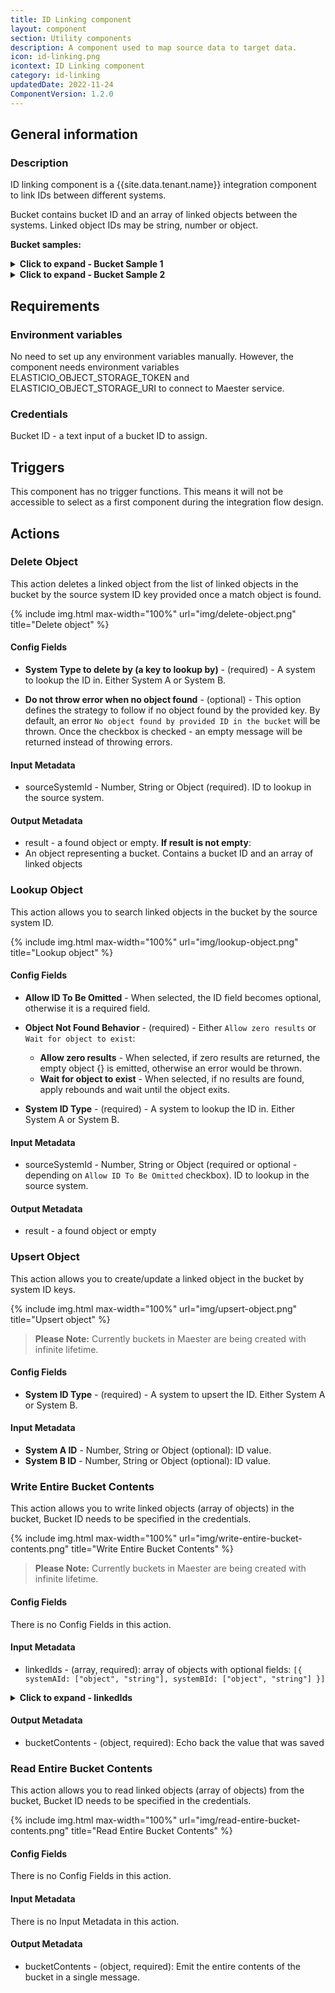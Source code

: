```yaml
---
title: ID Linking component
layout: component
section: Utility components
description: A component used to map source data to target data.
icon: id-linking.png
icontext: ID Linking component
category: id-linking
updatedDate: 2022-11-24
ComponentVersion: 1.2.0
---
```


## General information

### Description

ID linking component is a {{site.data.tenant.name}} integration component to link IDs between different systems.

Bucket contains bucket ID and an array of linked objects between the systems. Linked object IDs may be string, number or object.

**Bucket samples:**

<details close markdown="block"><summary><strong>Click to expand - Bucket Sample 1 </strong></summary>

```json
{
  "bucketId": "some_sf_bucket_id",
  "linkedIds": [
    {
      "systemAId": "00344000020qT3K",
      "systemBId": 123
    },
    {
      "systemAId": "0034400001uxwXZ",
      "systemBId": 62
    }
  ]
}
```
</details>

<details close markdown="block"><summary><strong>Click to expand - Bucket Sample 2 </strong></summary>

```json
{
  "bucketId": "some_sf_bucket_id",
  "linkedIds": [
    {
      "systemAId": "00344000020qT3K",
      "systemBId": {
        "company": "mvise-eio",
        "id": "7c7fec00-d313-40c7-890b-3bc857bbb7dd"
      }
    },
    {
      "systemAId": "0034400001uxwXZ",
      "systemBId": {
        "company": "mvise-salessphere",
        "id": "fc64c4f0-06f7-47ef-b3b6-8441b4837305"
      }
    }
  ]
}
```
</details>

## Requirements

### Environment variables

No need to set up any environment variables manually.
However, the component needs environment variables ELASTICIO_OBJECT_STORAGE_TOKEN and ELASTICIO_OBJECT_STORAGE_URI to connect to Maester service.

### Credentials

Bucket ID - a text input of a bucket ID to assign.

## Triggers

This component has no trigger functions. This means it will not be accessible to
select as a first component during the integration flow design.

## Actions

### Delete Object

This action deletes a linked object from the list of linked objects in the bucket by the source system ID key provided once a match object is found.

{% include img.html max-width="100%" url="img/delete-object.png" title="Delete object" %}

#### Config Fields

* **System Type to delete by (a key to lookup by)** - (required) - A system to lookup the ID in. Either System A or System B.

* **Do not throw error when no object found** - (optional) - This option defines the strategy to follow if no object found by the provided key. By default, an error `No object found by provided ID in the bucket` will be thrown. Once the checkbox is checked - an empty message will be returned instead of throwing errors.

#### Input Metadata

* sourceSystemId - Number, String or Object (required). ID to lookup in the source system.

#### Output Metadata

* result - a found object or empty. **If result is not empty**:
* An object representing a bucket. Contains a bucket ID and an array of linked objects

### Lookup Object

This action allows you to search linked objects in the bucket by the source system ID.

{% include img.html max-width="100%" url="img/lookup-object.png" title="Lookup object" %}

#### Config Fields

* **Allow ID To Be Omitted** - When selected, the ID field becomes optional, otherwise it is a required field.

* **Object Not Found Behavior** - (required) - Either `Allow zero results` or `Wait for object to exist`:

  *  **Allow zero results** - When selected, if zero results are returned, the empty object {} is emitted, otherwise an error would be thrown.
  *  **Wait for object to exist** - When selected, if no results are found, apply rebounds and wait until the object exits.

* **System ID Type** - (required) - A system to lookup the ID in. Either System A or System B.

#### Input Metadata

* sourceSystemId - Number, String or Object (required or optional - depending on `Allow ID To Be Omitted` checkbox). ID to lookup in the source system.

#### Output Metadata

* result - a found object or empty

### Upsert Object

This action allows you to create/update a linked object in the bucket by system ID keys.

{% include img.html max-width="100%" url="img/upsert-object.png" title="Upsert object" %}

>**Please Note:** Currently buckets in Maester are being created with infinite lifetime.

#### Config Fields

* **System ID Type** - (required) - A system to upsert the ID. Either System A or System B.

#### Input Metadata

* **System A ID** - Number, String or Object (optional): ID value.
* **System B ID** - Number, String or Object (optional): ID value.

### Write Entire Bucket Contents

This action allows you to write linked objects (array of objects) in the bucket, Bucket ID needs to be specified in the credentials.

{% include img.html max-width="100%" url="img/write-entire-bucket-contents.png" title="Write Entire Bucket Contents" %}

>**Please Note:** Currently buckets in Maester are being created with infinite lifetime.

#### Config Fields

There is no Config Fields in this action.

#### Input Metadata

* linkedIds - (array, required): array of objects with optional fields: `[{ systemAId: ["object", "string"], systemBId: ["object", "string"] }]`

<details close markdown="block"><summary><strong>Click to expand - linkedIds </strong></summary>

   ```json
    [
      {
        "systemAId": "aid",
        "systemBId": "bid"
      },
      {
        "systemAId": "aid2",
        "systemBId": "bid2"
      }
    ]
   ```
</details>

#### Output Metadata

* bucketContents - (object, required): Echo back the value that was saved

### Read Entire Bucket Contents

This action allows you to read linked objects (array of objects) from the bucket, Bucket ID needs to be specified in the credentials.

{% include img.html max-width="100%" url="img/read-entire-bucket-contents.png" title="Read Entire Bucket Contents" %}

#### Config Fields

There is no Config Fields in this action.

#### Input Metadata

There is no Input Metadata in this action.

#### Output Metadata

* bucketContents - (object, required): Emit the entire contents of the bucket in a single message.
